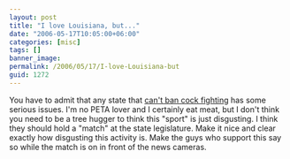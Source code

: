 ```yaml
---
layout: post
title: "I love Louisiana, but..."
date: "2006-05-17T10:05:00+06:00"
categories: [misc]
tags: []
banner_image: 
permalink: /2006/05/17/I-love-Louisiana-but
guid: 1272
---
```


You have to admit that any state that <a href="http://www.katc.com/Global/story.asp?S=4913975&Call=Email&Format=HTML">can't  ban cock fighting</a> has some serious issues. I'm no PETA lover and I certainly eat meat, but I don't think you need to be a tree hugger to think this "sport" is just disgusting. I think they should hold a "match" at the state legislature. Make it nice and clear exactly how disgusting this activity is. Make the guys who support this say so while the match is on in front of the news cameras.